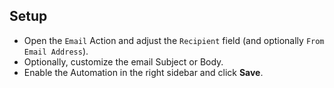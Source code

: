 ## Setup
- Open the `Email` Action and adjust the `Recipient` field (and optionally `From Email Address`).
- Optionally, customize the email Subject or Body.
- Enable the Automation in the right sidebar and click **Save**.
